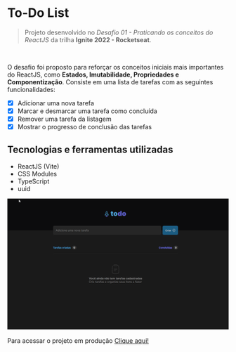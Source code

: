 # To-Do List
> Projeto desenvolvido no *Desafio 01 - Praticando os conceitos do ReactJS* da trilha **Ignite 2022 - Rocketseat**.

<br/>

O desafio foi proposto para reforçar os conceitos iniciais mais importantes do ReactJS, como **Estados, Imutabilidade, Propriedades e Componentização**. Consiste em uma lista de tarefas com as seguintes funcionalidades:

- [x] Adicionar uma nova tarefa
- [x] Marcar e desmarcar uma tarefa como concluída
- [x] Remover uma tarefa da listagem
- [x] Mostrar o progresso de conclusão das tarefas

## Tecnologias e ferramentas utilizadas
- ReactJS (Vite)
- CSS Modules
- TypeScript
- uuid

![To-Do List Gif](./todo-list.gif)

Para acessar o projeto em produção [Clique aqui!](https://todo-list-lailsonlm.vercel.app/)